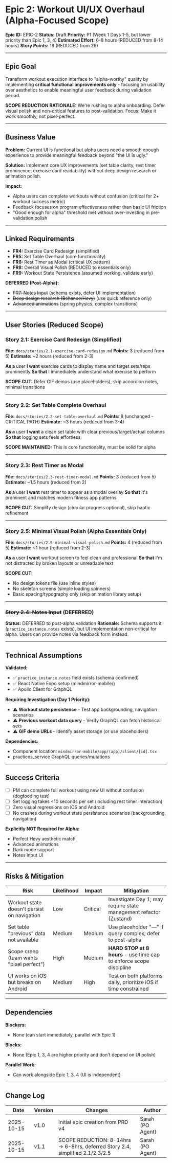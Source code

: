 # Epic 2: Workout UI/UX Overhaul (Alpha-Focused Scope)

**Epic ID:** EPIC-2
**Status:** Draft
**Priority:** P1 (Week 1 Days 1-5, but lower priority than Epic 1, 3, 4)
**Estimated Effort:** 6-8 hours (REDUCED from 8-14 hours)
**Story Points:** 18 (REDUCED from 26)

---

## Epic Goal

Transform workout execution interface to "alpha-worthy" quality by implementing **critical functional improvements only** - focusing on usability over aesthetics to enable meaningful user feedback during validation period.

**SCOPE REDUCTION RATIONALE:** We're rushing to alpha onboarding. Defer visual polish and non-critical features to post-validation. Focus: Make it work smoothly, not pixel-perfect.

---

## Business Value

**Problem:** Current UI is functional but alpha users need a smooth enough experience to provide meaningful feedback beyond "the UI is ugly."

**Solution:** Implement core UX improvements (set table clarity, rest timer prominence, exercise card readability) without deep design research or animation polish.

**Impact:**
- Alpha users can complete workouts without confusion (critical for 2+ workout success metric)
- Feedback focuses on program effectiveness rather than basic UI friction
- "Good enough for alpha" threshold met without over-investing in pre-validation polish

---

## Linked Requirements

- **FR4:** Exercise Card Redesign (simplified)
- **FR5:** Set Table Overhaul (core functionality)
- **FR6:** Rest Timer as Modal (critical UX pattern)
- **FR8:** Overall Visual Polish (REDUCED to essentials only)
- **FR9:** Workout State Persistence (assumed working, validate early)

**DEFERRED (Post-Alpha):**
- ~~FR7: Notes Input~~ (schema exists, defer UI implementation)
- ~~Deep design research (Behance/Hevy)~~ (use quick reference only)
- ~~Advanced animations~~ (spring physics, complex transitions)

---

## User Stories (Reduced Scope)

### Story 2.1: Exercise Card Redesign (Simplified)
**File:** `docs/stories/2.1-exercise-card-redesign.md`
**Points:** 3 (reduced from 5)
**Estimate:** ~2 hours (reduced from 2-3)

**As a** user
**I want** exercise cards to display name and target sets/reps prominently
**So that** I immediately understand what exercise to perform

**SCOPE CUT:** Defer GIF demos (use placeholders), skip accordion notes, minimal transitions

---

### Story 2.2: Set Table Complete Overhaul
**File:** `docs/stories/2.2-set-table-overhaul.md`
**Points:** 8 (unchanged - CRITICAL PATH)
**Estimate:** ~3 hours (reduced from 3-4)

**As a** user
**I want** a clean set table with clear previous/target/actual columns
**So that** logging sets feels effortless

**SCOPE MAINTAINED:** This is core functionality, must be solid for alpha

---

### Story 2.3: Rest Timer as Modal
**File:** `docs/stories/2.3-rest-timer-modal.md`
**Points:** 3 (reduced from 5)
**Estimate:** ~1.5 hours (reduced from 2)

**As a** user
**I want** rest timer to appear as a modal overlay
**So that** it's prominent and matches modern fitness app patterns

**SCOPE CUT:** Simplify design (circular progress optional), skip haptic refinement

---

### Story 2.5: Minimal Visual Polish (Alpha Essentials Only)
**File:** `docs/stories/2.5-minimal-visual-polish.md`
**Points:** 4 (reduced from 5)
**Estimate:** ~1 hour (reduced from 2-3)

**As a** user
**I want** workout screen to feel clean and professional
**So that** I'm not distracted by broken layouts or unreadable text

**SCOPE CUT:**
- No design tokens file (use inline styles)
- No skeleton screens (simple loading spinners)
- Basic spacing/typography only (skip animation library setup)

---

### ~~Story 2.4: Notes Input~~ (DEFERRED)
**Status:** DEFERRED to post-alpha validation
**Rationale:** Schema supports it (`practice_instance.notes` exists), but UI implementation non-critical for alpha. Users can provide notes via feedback form instead.

---

## Technical Assumptions

**Validated:**
- ✅ `practice_instance.notes` field exists (schema confirmed)
- ✅ React Native Expo setup (mindmirror-mobile/)
- ✅ Apollo Client for GraphQL

**Requiring Investigation (Day 1 Priority):**
- ⚠️ **Workout state persistence** - Test app backgrounding, navigation scenarios
- ⚠️ **Previous workout data query** - Verify GraphQL can fetch historical sets
- ⚠️ **GIF demo URLs** - Identify asset storage (or use placeholders)

**Dependencies:**
- Component location: `mindmirror-mobile/app/(app)/client/[id].tsx`
- practices_service GraphQL queries/mutations

---

## Success Criteria

- [ ] PM can complete full workout using new UI without confusion (dogfooding test)
- [ ] Set logging takes <10 seconds per set (including rest timer interaction)
- [ ] Zero visual regressions on iOS and Android
- [ ] No crashes during workout state persistence scenarios (backgrounding, navigation)

**Explicitly NOT Required for Alpha:**
- Perfect Hevy aesthetic match
- Advanced animations
- Dark mode support
- Notes input UI

---

## Risks & Mitigation

| Risk | Likelihood | Impact | Mitigation |
|------|-----------|--------|------------|
| Workout state doesn't persist on navigation | Low | Critical | Investigate Day 1; may require state management refactor (Zustand) |
| Set table "previous" data not available | Medium | Medium | Use placeholder "—" if query complex; defer to post-alpha |
| Scope creep (team wants "pixel perfect") | High | Medium | **HARD STOP at 8 hours** - use time cap to enforce scope discipline |
| UI works on iOS but breaks on Android | Medium | High | Test on both platforms daily, prioritize iOS if time constrained |

---

## Dependencies

**Blockers:**
- None (can start immediately, parallel with Epic 1)

**Blocks:**
- None (Epic 1, 3, 4 are higher priority and don't depend on UI polish)

**Parallel Work:**
- Can work alongside Epic 1, 3, 4 (UI is independent)

---

## Change Log

| Date | Version | Changes | Author |
|------|---------|---------|--------|
| 2025-10-15 | v1.0 | Initial epic creation from PRD v4 | Sarah (PO Agent) |
| 2025-10-15 | v1.1 | SCOPE REDUCTION: 8-14hrs → 6-8hrs, deferred Story 2.4, simplified 2.1/2.3/2.5 | Sarah (PO Agent) |
